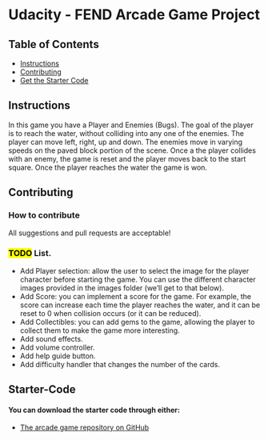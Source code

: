 # Udacity - FEND Arcade Game Project

## Table of Contents

* [Instructions](#instructions)
* [Contributing](#contributing)
* [Get the Starter Code](#Starter-Code)

## Instructions
  In this game you have a Player and Enemies (Bugs). The goal of the player is to reach the water, without colliding into any one of the enemies. The player can move left, right, up and down. The enemies move in varying speeds on the paved block portion of the scene. Once a the player collides with an enemy, the game is reset and the player moves back to the start square. Once the player reaches the water the game is won.

## Contributing

### How to contribute

All suggestions and pull requests are acceptable!

### <mark>TODO</mark> List.
* Add Player selection: allow the user to select the image for the player character before starting the game. You can use the different character images provided in the images folder (we’ll get to that below).
* Add Score: you can implement a score for the game. For example, the score can increase each time the player reaches the water, and it can be reset to 0 when collision occurs (or it can be reduced).
* Add Collectibles: you can add gems to the game, allowing the player to collect them to make the game more interesting.
* Add sound effects.
* Add volume controller.
* Add help guide button.
* Add difficulty handler that changes the number of the cards.

## Starter-Code

#### You can download the starter code through either:
* [The arcade game repository on GitHub](https://github.com/udacity/frontend-nanodegree-arcade-game)
